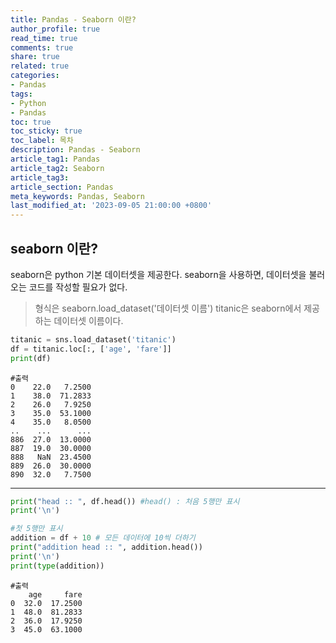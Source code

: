 ```yaml
---
title: Pandas - Seaborn 이란?
author_profile: true
read_time: true
comments: true
share: true
related: true
categories:
- Pandas
tags:
- Python
- Pandas
toc: true
toc_sticky: true
toc_label: 목차
description: Pandas - Seaborn
article_tag1: Pandas
article_tag2: Seaborn  
article_tag3: 
article_section: Pandas
meta_keywords: Pandas, Seaborn
last_modified_at: '2023-09-05 21:00:00 +0800'
---
```


## seaborn 이란?
seaborn은 python 기본 데이터셋을 제공한다.
seaborn을 사용하면, 데이터셋을 불러오는 코드를 작성할 필요가 없다.
> 형식은 seaborn.load_dataset('데이터셋 이름')
 titanic은 seaborn에서 제공하는 데이터셋 이름이다.
 
```py
titanic = sns.load_dataset('titanic')
df = titanic.loc[:, ['age', 'fare']]
print(df)
```

```
#출력
0    22.0   7.2500
1    38.0  71.2833
2    26.0   7.9250
3    35.0  53.1000
4    35.0   8.0500
..    ...      ...
886  27.0  13.0000
887  19.0  30.0000
888   NaN  23.4500
889  26.0  30.0000
890  32.0   7.7500
```
------------ 

```py
print("head :: ", df.head()) #head() : 처음 5행만 표시
print('\n')

#첫 5행만 표시
addition = df + 10 # 모든 데이터에 10씩 더하기
print("addition head :: ", addition.head()) 
print('\n')
print(type(addition))
```

```
#출력
    age     fare
0  32.0  17.2500
1  48.0  81.2833
2  36.0  17.9250
3  45.0  63.1000
```